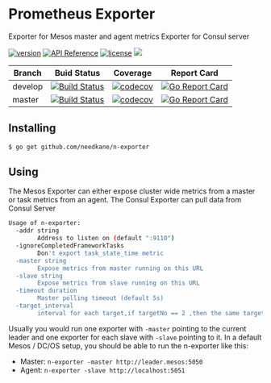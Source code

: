 # Prometheus Exporter
Exporter for Mesos master and agent metrics
Exporter for Consul server

[![version](https://img.shields.io/github/tag/needkane/n-exporter.svg)](https://github.com/needkane/n-exporter/releases/latest)
[![API Reference](
https://godoc.org/github.com/needkane/n-exporter?status.svg)](https://godoc.org/github.com/tendermint/tendermint)
[![license](https://img.shields.io/github/license/needkane/n-exporter.svg)](https://github.com/needkane/n-exporter/blob/master/LICENSE)
[![](https://tokei.rs/b1/github/needkane/n-exporter?category=lines)](https://github.com/needkane/n-exporter)


Branch    | Buid Status | Coverage | Report Card
----------|-------|----------|-------------
develop   |[![Build Status](https://travis-ci.org/needknae/n-exporter.svg?branch=develop)](https://travis-ci.org/needkane/n-exporter)| [![codecov](https://codecov.io/gh/needkane/n-exporter/branch/develop/graph/badge.svg)](https://codecov.io/gh/needkane/n-exporter)  | [![Go Report Card](https://goreportcard.com/badge/github.com/needkane/n-exporter/tree/develop)](https://goreportcard.com/report/github.com/needkane/n-exporter/tree/develop)
master    | [![Build Status](https://travis-ci.org/needkane/n-exporter.svg?branch=master)](https://travis-ci.org/needkane/n-exporter)| [![codecov](https://codecov.io/gh/needkane/n-exporter/branch/master/graph/badge.svg)](https://codecov.io/gh/needkane/n-exporter) | [![Go Report Card](https://goreportcard.com/badge/github.com/needkane/n-exporter/tree/master)](https://goreportcard.com/report/github.com/needkane/n-exporter/tree/master)
## Installing
```sh
$ go get github.com/needkane/n-exporter
```

## Using
The Mesos Exporter can either expose cluster wide metrics from a master or task
metrics from an agent.
The Consul Exporter can pull data from Consul Server

```sh
Usage of n-exporter:
  -addr string
       	Address to listen on (default ":9110")
  -ignoreCompletedFrameworkTasks
       	Don't export task_state_time metric
  -master string
       	Expose metrics from master running on this URL
  -slave string
       	Expose metrics from slave running on this URL
  -timeout duration
       	Master polling timeout (default 5s)
  -target_interval 
        interval for each target,if targetNo == 2 ,then the same target interval is 2 * target_interval
```

Usually you would run one exporter with `-master` pointing to the current
leader and one exporter for each slave with `-slave` pointing to it. In
a default Mesos / DC/OS setup, you should be able to run the n-exporter
like this:

- Master: `n-exporter -master http://leader.mesos:5050`
- Agent: `n-exporter -slave http://localhost:5051`
